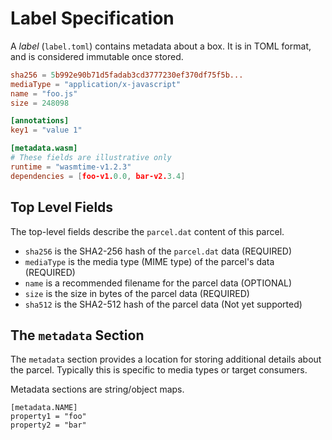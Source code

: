 # Label Specification

A _label_ (`label.toml`) contains metadata about a box. It is in TOML format, and is considered immutable once stored.

```toml
sha256 = 5b992e90b71d5fadab3cd3777230ef370df75f5b...
mediaType = "application/x-javascript"
name = "foo.js"
size = 248098

[annotations]
key1 = "value 1"

[metadata.wasm]
# These fields are illustrative only
runtime = "wasmtime-v1.2.3"
dependencies = [foo-v1.0.0, bar-v2.3.4]
```

## Top Level Fields

The top-level fields describe the `parcel.dat` content of this parcel.

- `sha256` is the SHA2-256 hash of the `parcel.dat` data (REQUIRED)
- `mediaType` is the media type (MIME type) of the parcel's data (REQUIRED)
- `name` is a recommended filename for the parcel data (OPTIONAL)
- `size` is the size in bytes of the parcel data (REQUIRED)
- `sha512` is the SHA2-512 hash of the parcel data (Not yet supported)

## The `metadata` Section

The `metadata` section provides a location for storing additional details about the parcel. Typically this is specific to media types or target consumers.

Metadata sections are string/object maps.

```
[metadata.NAME]
property1 = "foo"
property2 = "bar"
```